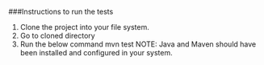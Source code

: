 ###Instructions to run the tests

1. Clone the project into your file system.
2. Go to cloned directory
3. Run the below command
   mvn test
 NOTE:
 Java and Maven should have been installed and configured in your system.
